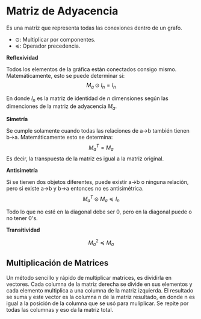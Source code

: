 # Matriz de Adyacencia
Es una matriz que representa todas las conexiones dentro de un grafo.

* $\odot$: Multiplicar por componentes.
* $\preccurlyeq$: Operador precedencia.

**Reflexividad**

Todos los elementos de la gráfica están conectados consigo mismo. Matemáticamente, esto se puede determinar si:
$$
M_a\odot I_n=I_n
$$

En donde $I_n$ es la matriz de identidad de $n$ dimensiones según las dimenciones de la matriz de adyacencia $M_a$.

**Simetría**

Se cumple solamente cuando todas las relaciones de a->b también tienen b->a. Matemáticamente esto se determina:
$$
M_a^T=M_a
$$
Es decir, la transpuesta de la matriz es igual a la matriz original.

**Antisimetría**

Si se tienen dos objetos diferentes, puede existir a->b o ninguna relación, pero si existe a->b y b->a entonces no es antisimétrica.
$$
M_a^T\odot M_a\preccurlyeq I_n
$$

Todo lo que no esté en la diagonal debe ser 0, pero en la diagonal puede o no tener 0's.

**Transitividad**

$$
M_a^2\preccurlyeq M_a
$$

## Multiplicación de Matrices
Un método sencillo y rápido de multiplicar matrices, es dividirla en vectores. Cada columna de la matriz derecha se divide en sus elementos y cada elemento multiplica a una columna de la matriz izquierda. El resultado se suma y este vector es la columna n de la matriz resultado, en donde n es igual a la posición de la columna que se usó para muliplicar. Se repite por todas las columnas y eso da la matriz total.


